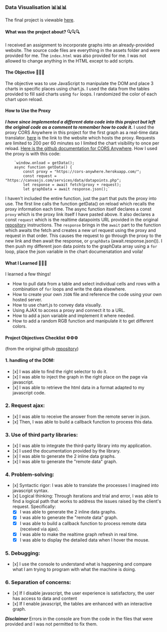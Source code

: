 ### Data Visualisation 📊📊📊

The final project is viewable [here](https://lisonallie.github.io/js-datavisualisation-challenge/).

#### What was the project about? 🔍🔍🔍
I received an assignment to incorporate graphs into an already-provided website. The source code files are everything in the assets folder and were provided for me. The `index.html` was also provided for me. I was not allowed to change anything in the HTML except to add scripts.

#### The Objective 👷👷👷
The objective was to use JavaScript to manipulate the DOM and place 3 charts in specific places using chart.js. I used the data from the tables provided to fill said charts using `for` loops. I randomized the color of each chart upon reload.

#### How to Use the Proxy 

***I have since implemented a different data code into this project but left the original code as a comment to remember how to code it.***
I used the proxy CORS Anywhere in this project for the first graph as a real-time data translator. [here](https://cors-anywhere.herokuapp.com/) is the link to the website which hosts the proxy. Requests are limited to 200 per 60 minutes so I limited the chart visibility to once per reload. [Here is the github  documentation for CORS Anywhere](https://github.com/Rob--W/cors-anywhere). How I used the proxy is with this code: 

        `window.onload = getData();
        async function getData() {
            const proxy = "https://cors-anywhere.herokuapp.com/";
            const request = "https://canvasjs.com/services/data/datapoints.php";
            let response = await fetch(proxy + request);
            let graphData = await response.json();`
    
I haven't included the entire function, just the part that puts the proxy into use. The first line calls the function getData() on reload which recalls the proxy information each time. The async function itself declares a const `proxy` which is the proxy link itself I have pasted above. It also declares a const `request` which is the realtime datapoints URL provided in the original [repository](https://github.com/becodeorg/ANT-Giertz-1-11/tree/master/2.The-Hills/Data-Viz) instructions. The `response` brings in the `await` part to the function which awaits the fetch and creates a new url request using the proxy and request in that order. This causes the request to go through the proxy to the new link and then await the response, or `graphData` (await.response.json()).
I then push my different json data points to the graphData array using a `for` loop, place the json variable in the chart documenatation and voila!

#### What I Learned 📝📝📝
I learned a few things!
- How to pull data from a table and select individual cells and rows with a combination of `for` loops and write the data elsewhere.
- How to create your own `JSON` file and reference the code using your own hosted server.
- How to use chart.js to convey data visually.
- Using AJAX to access a proxy and connect it to a URL.
- How to add a json variable and implement it where needed.
- How to add a random RGB function and manipulate it to get different colors.

#### Project Objectives Checklist ⚙️⚙️⚙️
(from the original github [repository](https://github.com/becodeorg/ANT-Giertz-1-11/tree/master/2.The-Hills/Data-Viz))

#### 1. handling of the DOM:

-    [x] I was able to find the right selector to do it.
-    [x] I was able to inject the graph in the right place on the page via javascript.
-    [x] I was able to retrieve the html data in a format adapted to my javascript code.

### 2. Request ajax:

-    [x] I was able to receive the answer from the remote server in json.
-    [x] Then, I was able to build a callback function to process this data.

### 3. Use of **third party libraries**:

-    [x] I was able to integrate the third-party library into my application.
-    [x] I used the documentation provided by the library.
-    [x] I was able to generate the 2 inline data graphs.
-    [x] I was able to generate the "remote data" graph.

### 4. Problem-solving:

-    [x] Syntactic rigor: I was able to translate the processes I imagined into javascript syntax.
-    [x] Logical thinking: Through iterations and trial and error, I was able to find a logical path that works to address the issues raised by the client's request. Specifically:
     -  [x] I was able to generate the 2 inline data graphs. 
     -  [x] I was able to generate the "remote data" graph.
     -  [x] I was able to build a callback function to process remote data (received via ajax). 
     -  [x] I was able to make the realtime graph refresh in real time. 
     -  [x] I was able to display the detailed data when I hover the mouse.

### 5. Debugging:

-    [x] I use the console to understand what is happening and compare what I am trying to program with what the machine is doing.

### 6. Separation of concerns:

-    [x] If I disable javascript, the user experience is satisfactory, the user has access to data and content
-    [x] If I enable javascript, the tables are enhanced with an interactive graph.

***Disclaimer***
Errors in the console are from the code in the files that were provided and I was not permitted to fix them.
